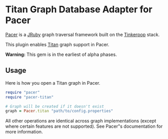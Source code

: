 # Titan Graph Database Adapter for Pacer

[Pacer](https://github.com/pangloss/pacer) is a
[JRuby](http://jruby.org) graph traversal framework built on the
[Tinkerpop](http://www.tinkerpop.com) stack.

This plugin enables [Titan](http://thinkaurelius.github.com/titan/) graph
support in Pacer.

**Warning:** This gem is in the earliest of alpha phases.


## Usage

Here is how you open a Titan graph in Pacer.

```ruby
require "pacer"
require "pacer-titan"

# Graph will be created if it doesn't exist
graph = Pacer.titan "path/to/config.properties"
```

All other operations are identical across graph implementations (except
where certain features are not supported). See Pacer"s documentation for
more information.

